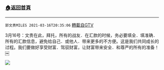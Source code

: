 ﻿###  [:house:返回首頁](https://github.com/ourhimalayas/txt)
---

`郭文贵MILES 2021-03-16T20:35:06` [轉載自GTV](https://gtv.org/web/#/UserInfo/5e596957357cc612d35a8044)

3月16号：文贵在此，拜托，所有的战友．在汇款的时候，务必要填全．填准确．所有的汇款信息，避免给自己．或他人．带来更多的不方便。这是我们共同成长的过程。我们要做好享受财富．驾驭财富，让财富带来安全．和尊严的所有的准备！￼

[![](https://filegroup.gtv.org/cdn-cgi/image/width=600/https://filegroup.gtv.org/group6/web/20210316/20/35/0/33fb8f3ff070bcab5571ebd992c49a23.jpg)](https://filegroup.gtv.org/group6/web/20210316/20/35/0/2fb77246363f2e8678a59cc95dd43bc8.mp4)